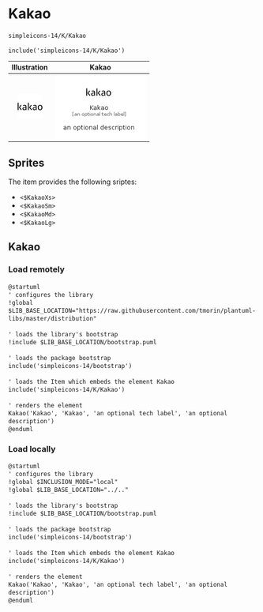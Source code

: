 # Kakao


```text
simpleicons-14/K/Kakao
```

```text
include('simpleicons-14/K/Kakao')
```



| Illustration | Kakao |
| :---: | :---: |
| ![illustration for Illustration](../../simpleicons-14/K/Kakao.png) | ![illustration for Kakao](../../simpleicons-14/K/Kakao.Local.png) |



## Sprites
The item provides the following sriptes:

- `<$KakaoXs>`
- `<$KakaoSm>`
- `<$KakaoMd>`
- `<$KakaoLg>`





## Kakao

### Load remotely
```plantuml
@startuml
' configures the library
!global $LIB_BASE_LOCATION="https://raw.githubusercontent.com/tmorin/plantuml-libs/master/distribution"

' loads the library's bootstrap
!include $LIB_BASE_LOCATION/bootstrap.puml

' loads the package bootstrap
include('simpleicons-14/bootstrap')

' loads the Item which embeds the element Kakao
include('simpleicons-14/K/Kakao')

' renders the element
Kakao('Kakao', 'Kakao', 'an optional tech label', 'an optional description')
@enduml
```

### Load locally
```plantuml
@startuml
' configures the library
!global $INCLUSION_MODE="local"
!global $LIB_BASE_LOCATION="../.."

' loads the library's bootstrap
!include $LIB_BASE_LOCATION/bootstrap.puml

' loads the package bootstrap
include('simpleicons-14/bootstrap')

' loads the Item which embeds the element Kakao
include('simpleicons-14/K/Kakao')

' renders the element
Kakao('Kakao', 'Kakao', 'an optional tech label', 'an optional description')
@enduml
```

